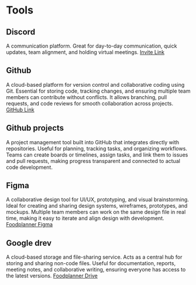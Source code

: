 # Tools

## Discord

A communication platform. Great for day-to-day communication, quick updates, team alignment, and holding virtual meetings. [Invite Link](
https://discord.gg/dNCkbsezKb)

## Github

A cloud-based platform for version control and collaborative coding using Git. Essential for storing code, tracking changes, and ensuring multiple team members can contribute without conflicts. It allows branching, pull requests, and code reviews for smooth collaboration across projects.
[GitHub Link](https://github.com/aau-giraf/)

## Github projects

A project management tool built into GitHub that integrates directly with repositories. Useful for planning, tracking tasks, and organizing workflows. Teams can create boards or timelines, assign tasks, and link them to issues and pull requests, making progress transparent and connected to actual code development.

## Figma

A collaborative design tool for UI/UX, prototyping, and visual brainstorming. Ideal for creating and sharing design systems, wireframes, prototypes, and mockups. Multiple team members can work on the same design file in real time, making it easy to iterate and align design with development.
[Foodplanner Figma](https://www.figma.com/design/U2NdU5aAe3gNUafLmfjQVO/Foodplanner?node-id=17-2713&m=dev&t=yqH10pyEi1Lsel1m-1)

## Google drev

A cloud-based storage and file-sharing service. Acts as a central hub for storing and sharing non-code files. Useful for documentation, reports, meeting notes, and collaborative writing, ensuring everyone has access to the latest versions.
[Foodplanner Drive](https://drive.google.com/drive/folders/12OoobWhFiElJaceOYx5GiSvuG8BCdDER?fbclid=IwY2xjawFE-WxleHRuA2FlbQIxMAABHan8-jJ47aopmthcVRI6oVFMm5kuKql6J5fJFopP0lYbe4HkF6IgRdBIyg_aem_n3yZzW089JN1j1RJ-HCMDw)

